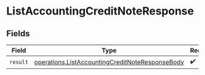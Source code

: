# ListAccountingCreditNoteResponse


## Fields

| Field                                                                                                              | Type                                                                                                               | Required                                                                                                           | Description                                                                                                        |
| ------------------------------------------------------------------------------------------------------------------ | ------------------------------------------------------------------------------------------------------------------ | ------------------------------------------------------------------------------------------------------------------ | ------------------------------------------------------------------------------------------------------------------ |
| `result`                                                                                                           | [operations.ListAccountingCreditNoteResponseBody](../../models/operations/listaccountingcreditnoteresponsebody.md) | :heavy_check_mark:                                                                                                 | N/A                                                                                                                |